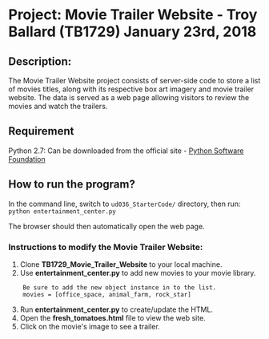 # Project: Movie Trailer Website - Troy Ballard (TB1729) January 23rd, 2018

## Description:

The Movie Trailer Website project consists of server-side code to store a list of movies titles, along with its respective box art imagery and movie trailer website. The data is served as a web page allowing visitors to review the movies and watch the trailers.

## Requirement

Python 2.7: Can be downloaded from the official site - [Python Software Foundation](https://www.python.org/downloads/release/python-2714/)

## How to run the program?
In the command line, switch to ```ud036_StarterCode/``` directory, then run:
```python entertainment_center.py```

The browser should then automatically open the web page.

### Instructions to modify the Movie Trailer Website:
1. Clone **TB1729_Movie_Trailer_Website** to your local machine.
2. Use **entertainment_center.py** to add new movies to your movie library.
 ```
     Be sure to add the new object instance in to the list.
     movies = [office_space, animal_farm, rock_star]
  ```
3. Run **entertainment_center.py** to create/update the HTML.
4. Open the **fresh_tomatoes.html** file to view the web site.
5. Click on the movie's image to see a trailer.
